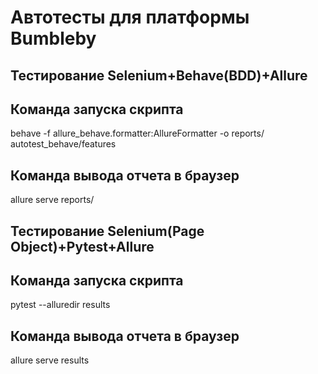 # Автотесты для платформы Bumbleby
## Тестирование Selenium+Behave(BDD)+Allure
## Команда запуска скрипта
behave -f allure_behave.formatter:AllureFormatter -o reports/ autotest_behave/features
## Команда вывода отчета в браузер
allure serve reports/
## Тестирование Selenium(Page Object)+Pytest+Allure
## Команда запуска скрипта
pytest --alluredir results
## Команда вывода отчета в браузер
allure serve results
